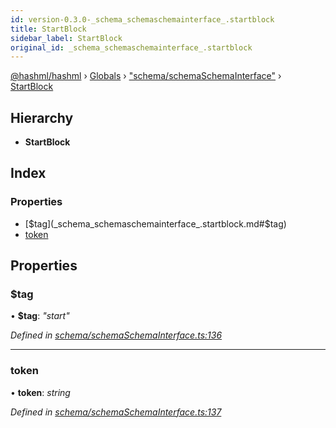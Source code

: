 ```yaml
---
id: version-0.3.0-_schema_schemaschemainterface_.startblock
title: StartBlock
sidebar_label: StartBlock
original_id: _schema_schemaschemainterface_.startblock
---
```


[@hashml/hashml](../index.md) › [Globals](../globals.md) › ["schema/schemaSchemaInterface"](../modules/_schema_schemaschemainterface_.md) › [StartBlock](_schema_schemaschemainterface_.startblock.md)

## Hierarchy

* **StartBlock**

## Index

### Properties

* [$tag](_schema_schemaschemainterface_.startblock.md#$tag)
* [token](_schema_schemaschemainterface_.startblock.md#token)

## Properties

###  $tag

• **$tag**: *"start"*

*Defined in [schema/schemaSchemaInterface.ts:136](https://github.com/hashml/hashml/blob/6983021/src/schema/schemaSchemaInterface.ts#L136)*

___

###  token

• **token**: *string*

*Defined in [schema/schemaSchemaInterface.ts:137](https://github.com/hashml/hashml/blob/6983021/src/schema/schemaSchemaInterface.ts#L137)*
